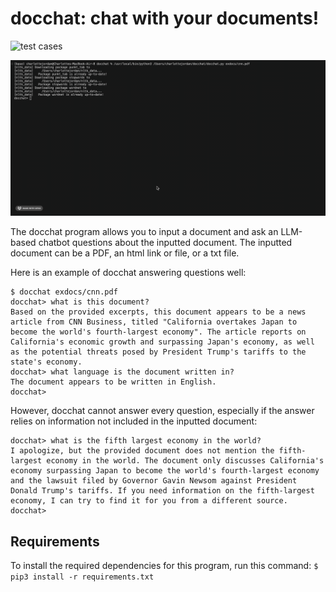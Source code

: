 # docchat: chat with your documents!

![test cases](https://github.com/charlottegjordan/docchat/workflows/tests/badge.svg)

![docchat demo](example.gif)

The docchat program allows you to input a document and ask an LLM-based chatbot questions about the inputted document. The inputted document can be a PDF, an html link or file, or a txt file.

Here is an example of docchat answering questions well:

```
$ docchat exdocs/cnn.pdf
docchat> what is this document?
Based on the provided excerpts, this document appears to be a news article from CNN Business, titled "California overtakes Japan to become the world's fourth-largest economy". The article reports on California's economic growth and surpassing Japan's economy, as well as the potential threats posed by President Trump's tariffs to the state's economy.
docchat> what language is the document written in?
The document appears to be written in English.
docchat>
```

However, docchat cannot answer every question, especially if the answer relies on information not included in the inputted document:
```
docchat> what is the fifth largest economy in the world?
I apologize, but the provided document does not mention the fifth-largest economy in the world. The document only discusses California's economy surpassing Japan to become the world's fourth-largest economy and the lawsuit filed by Governor Gavin Newsom against President Donald Trump's tariffs. If you need information on the fifth-largest economy, I can try to find it for you from a different source.
docchat> 
```

## Requirements
To install the required dependencies for this program, run this command:
```$ pip3 install -r requirements.txt```
